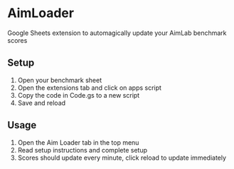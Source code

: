 # AimLoader
Google Sheets extension to automagically update your AimLab benchmark scores

## Setup
1. Open your benchmark sheet
2. Open the extensions tab and click on apps script
3. Copy the code in Code.gs to a new script
4. Save and reload

## Usage
1. Open the Aim Loader tab in the top menu
2. Read setup instructions and complete setup
3. Scores should update every minute, click reload to update immediately

